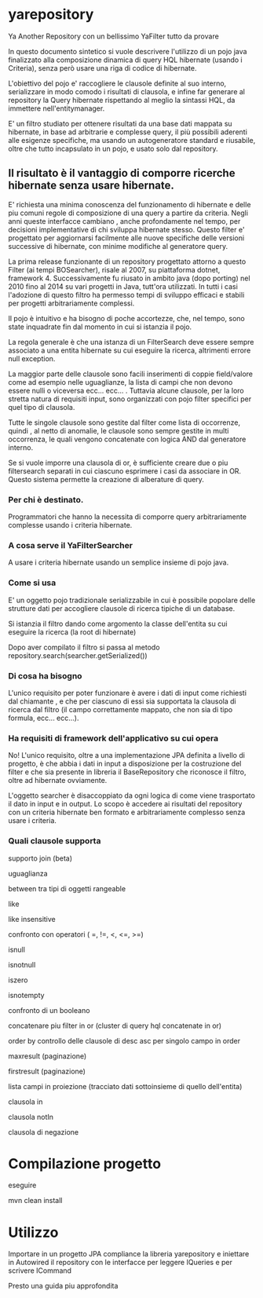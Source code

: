 # yarepository
Ya Another Repository con un bellissimo YaFilter tutto da provare


In questo documento sintetico si vuole descrivere l'utilizzo di un pojo java finalizzato alla composizione dinamica di query HQL hibernate (usando i Criteria), senza però usare una riga di codice di hibernate.

L'obiettivo del pojo e' raccogliere le clausole definite al suo interno, serializzare in modo comodo i risultati di clausola, e infine far generare al repository la Query hibernate rispettando al meglio la sintassi HQL, da immettere nell'entitymanager.

E' un filtro studiato per ottenere risultati da una base dati mappata su hibernate, in base ad arbitrarie e complesse query, il più possibili aderenti alle esigenze specifiche, ma usando un autogeneratore standard e riusabile, oltre che tutto incapsulato in un pojo, e usato solo dal repository.



## Il risultato è il vantaggio di comporre ricerche hibernate senza usare hibernate.



E' richiesta una minima conoscenza del funzionamento di hibernate e delle piu comuni regole di composizione di una query a partire da criteria. Negli anni queste interfacce cambiano , anche profondamente nel tempo, per decisioni implementative di chi sviluppa hibernate stesso. Questo filter e' progettato per aggiornarsi facilmente alle nuove specifiche delle versioni successive di hibernate, con minime modifiche al generatore query. 

La prima release funzionante di un repository progettato attorno a questo Filter (ai tempi BOSearcher), risale al 2007, su piattaforma dotnet, framework 4. Successivamente fu riusato in ambito java (dopo porting) nel 2010 fino al 2014 su vari progetti in Java, tutt'ora utilizzati. In tutti i casi l'adozione di questo filtro ha permesso tempi di sviluppo efficaci e stabili per progetti arbitrariamente complessi.

Il pojo è intuitivo e ha bisogno di poche accortezze, che, nel tempo, sono state inquadrate fin dal momento in cui si istanzia il pojo.



La regola generale è che una istanza di un FilterSearch deve essere sempre associato a una entita hibernate su cui eseguire la ricerca, altrimenti errore null exception.

La maggior parte delle clausole sono facili inserimenti di coppie field/valore come ad esempio nelle uguaglianze, la lista di campi che non devono essere nulli o viceversa ecc... ecc... . Tuttavia alcune clausole, per la loro stretta natura di requisiti input, sono organizzati con pojo filter specifici per quel tipo di clausola.

Tutte le singole clausole sono gestite dal filter come lista di occorrenze, quindi , al netto di anomalie, le clausole sono sempre gestite in multi occorrenza, le quali vengono concatenate con logica AND dal generatore interno.

Se si vuole imporre una clausola di or, è sufficiente creare due o piu filtersearch separati in cui ciascuno esprimere i casi da associare in OR. Questo sistema permette la creazione di alberature di query.



### Per chi è destinato.

Programmatori che hanno la necessita di comporre query arbitrariamente complesse usando i criteria hibernate.



### A cosa serve il YaFilterSearcher

A usare i criteria hibernate usando un semplice insieme di pojo java.



### Come si usa

E' un oggetto pojo tradizionale serializzabile in cui è possibile popolare delle strutture dati per accogliere clausole di ricerca tipiche di un database.

Si istanzia il filtro dando come argomento la classe dell'entita su cui eseguire la ricerca (la root di hibernate)

Dopo aver compilato il filtro si passa al metodo repository.search(searcher.getSerialized())



### Di cosa ha bisogno

L'unico requisito per poter funzionare è avere i dati di input come richiesti dal chiamante , e che per ciascuno di essi sia supportata la clausola di ricerca dal filtro (il campo correttamente mappato, che non sia di tipo formula, ecc... ecc...).



### Ha requisiti di framework dell'applicativo su cui opera

No! L'unico requisito, oltre a una implementazione JPA definita a livello di progetto,  è che abbia i dati in input a disposizione per la costruzione del filter e che sia presente in libreria il BaseRepository che riconosce il filtro, oltre ad hibernate ovviamente.

L'oggetto searcher è disaccoppiato da ogni logica di come viene trasportato il dato in input e in output. Lo scopo è accedere ai risultati del repository con un criteria hibernate ben formato e arbitrariamente complesso senza usare i criteria.



### Quali clausole supporta

supporto join (beta)

uguaglianza

between tra tipi di oggetti rangeable

like

like insensitive

confronto con operatori ( =, !=, <, <=, >=)

isnull

isnotnull

iszero

isnotempty

confronto di un booleano

concatenare piu filter in or (cluster di query hql concatenate in or)

order by controllo delle clausole di desc asc per singolo campo in order

maxresult (paginazione)

firstresult (paginazione)

lista campi in proiezione (tracciato dati sottoinsieme di quello dell'entita)

clausola in

clausola notIn

clausola di negazione

# Compilazione progetto
eseguire

  mvn clean install
 
# Utilizzo

Importare in un progetto JPA compliance la libreria yarepository e iniettare in Autowired il repository con le interfacce per leggere IQueries e per scrivere ICommand

Presto una guida piu approfondita 
